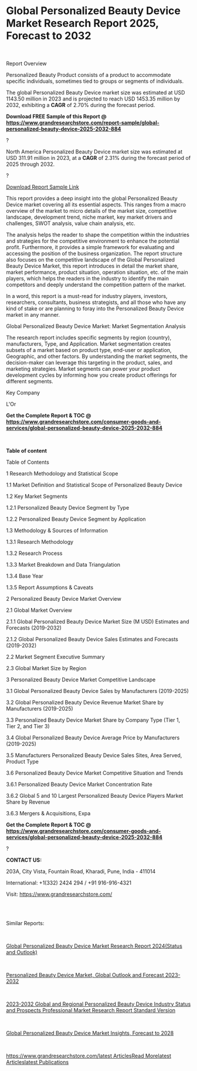 <h1>Global Personalized Beauty Device Market Research Report 2025, Forecast to 2032</h1><br/><p>Report Overview</p>
 
 
 
 <p>Personalized Beauty Product consists of a product to accommodate specific individuals, sometimes tied to groups or segments of individuals.</p>
 
 
 
 <p>The global Personalized Beauty Device market size was estimated at USD 1143.50 million in 2023 and is projected to reach USD 1453.35 million by 2032, exhibiting a <strong>CAGR</strong> of 2.70% during the forecast period.</p>
 
 
 
 <div><b>Download FREE Sample of this Report @ <a href="https://www.grandresearchstore.com/report-sample/global-personalized-beauty-device-2025-2032-884">https://www.grandresearchstore.com/report-sample/global-personalized-beauty-device-2025-2032-884</a></b></div>
 
 
 
 <p>? </p>
 
 
 
 <p>North America Personalized Beauty Device market size was estimated at USD 311.91 million in 2023, at a <strong>CAGR</strong> of 2.31% during the forecast period of 2025 through 2032.</p>
 
 
 
 <p>? </p>
 
 
 
 <p><a href="https://www.grandresearchstore.com/mr-admin/report-sample/global-personalized-beauty-device-2025-2032-884">Download Report Sample Link</a></p>
 
 
 
 <p>This report provides a deep insight into the global Personalized Beauty Device market covering all its essential aspects. This ranges from a macro overview of the market to micro details of the market size, competitive landscape, development trend, niche market, key market drivers and challenges, SWOT analysis, value chain analysis, etc.</p>
 
 
 
 <p>The analysis helps the reader to shape the competition within the industries and strategies for the competitive environment to enhance the potential profit. Furthermore, it provides a simple framework for evaluating and accessing the position of the business organization. The report structure also focuses on the competitive landscape of the Global Personalized Beauty Device Market, this report introduces in detail the market share, market performance, product situation, operation situation, etc. of the main players, which helps the readers in the industry to identify the main competitors and deeply understand the competition pattern of the market.</p>
 
 
 
 <p>In a word, this report is a must-read for industry players, investors, researchers, consultants, business strategists, and all those who have any kind of stake or are planning to foray into the Personalized Beauty Device market in any manner.</p>
 
 
 
 <p>Global Personalized Beauty Device Market: Market Segmentation Analysis</p>
 
 
 
 <p>The research report includes specific segments by region (country), manufacturers, Type, and Application. Market segmentation creates subsets of a market based on product type, end-user or application, Geographic, and other factors. By understanding the market segments, the decision-maker can leverage this targeting in the product, sales, and marketing strategies. Market segments can power your product development cycles by informing how you create product offerings for different segments.</p>
 
 
 
 <p>Key Company</p>
 
 
 
 <p>L&#39;Or</p>
 
 
 
 <div><b>Get the Complete Report & TOC @ <a href="https://www.grandresearchstore.com/consumer-goods-and-services/global-personalized-beauty-device-2025-2032-884">https://www.grandresearchstore.com/consumer-goods-and-services/global-personalized-beauty-device-2025-2032-884</a></b></div>
 
 
 
 <p><br />
 
 <b>Table of content</b></p>
 
 
 
 <p>Table of Contents<br />
 
 1 Research Methodology and Statistical Scope<br />
 
 1.1 Market Definition and Statistical Scope of Personalized Beauty Device<br />
 
 1.2 Key Market Segments<br />
 
 1.2.1 Personalized Beauty Device Segment by Type<br />
 
 1.2.2 Personalized Beauty Device Segment by Application<br />
 
 1.3 Methodology & Sources of Information<br />
 
 1.3.1 Research Methodology<br />
 
 1.3.2 Research Process<br />
 
 1.3.3 Market Breakdown and Data Triangulation<br />
 
 1.3.4 Base Year<br />
 
 1.3.5 Report Assumptions & Caveats<br />
 
 2 Personalized Beauty Device Market Overview<br />
 
 2.1 Global Market Overview<br />
 
 2.1.1 Global Personalized Beauty Device Market Size (M USD) Estimates and Forecasts (2019-2032)<br />
 
 2.1.2 Global Personalized Beauty Device Sales Estimates and Forecasts (2019-2032)<br />
 
 2.2 Market Segment Executive Summary<br />
 
 2.3 Global Market Size by Region<br />
 
 3 Personalized Beauty Device Market Competitive Landscape<br />
 
 3.1 Global Personalized Beauty Device Sales by Manufacturers (2019-2025)<br />
 
 3.2 Global Personalized Beauty Device Revenue Market Share by Manufacturers (2019-2025)<br />
 
 3.3 Personalized Beauty Device Market Share by Company Type (Tier 1, Tier 2, and Tier 3)<br />
 
 3.4 Global Personalized Beauty Device Average Price by Manufacturers (2019-2025)<br />
 
 3.5 Manufacturers Personalized Beauty Device Sales Sites, Area Served, Product Type<br />
 
 3.6 Personalized Beauty Device Market Competitive Situation and Trends<br />
 
 3.6.1 Personalized Beauty Device Market Concentration Rate<br />
 
 3.6.2 Global 5 and 10 Largest Personalized Beauty Device Players Market Share by Revenue<br />
 
 3.6.3 Mergers & Acquisitions, Expa</p>
 
 
 
 <div><b>Get the Complete Report & TOC @ <a href="https://www.grandresearchstore.com/consumer-goods-and-services/global-personalized-beauty-device-2025-2032-884">https://www.grandresearchstore.com/consumer-goods-and-services/global-personalized-beauty-device-2025-2032-884</a></b></div>
 
 
 
 <p>? </p>
 
 
 
 <p><b>CONTACT US:</b><br />
 
 203A, City Vista, Fountain Road, Kharadi, Pune, India - 411014<br />
 
 International: +1(332) 2424 294 / +91 916-916-4321<br />
 
 Visit: <a href="https://www.grandresearchstore.com/">https://www.grandresearchstore.com/</a><br />
 
 <br />
 
 <br />
 
 Similar Reports:<br />
 
 <br />
 
 <a href="https://www.grandresearchstore.com/consumer-goods-and-services/global-personalized-beauty-device-2024-219">Global Personalized Beauty Device Market Research Report 2024(Status and Outlook)</a><br />
 
 <br />
 
 <a href="https://www.grandresearchstore.com/consumer-goods-and-services/global-personalized-beauty-device-forecast-2023-2032-705">Personalized Beauty Device Market, Global Outlook and Forecast 2023-2032</a><br />
 
 <br />
 
 <a href="https://www.grandresearchstore.com/machines/global-regional-personalized-beauty-device-2023-2032-153">2023-2032 Global and Regional Personalized Beauty Device Industry Status and Prospects Professional Market Research Report Standard Version</a><br />
 
 <br />
 
 <a href="https://www.grandresearchstore.com/consumer-goods-and-services/global-personalized-beauty-device-2028-103">Global Personalized Beauty Device Market Insights, Forecast to 2028</a><br />
 
 <br />
 
 <a href="https://gyeongbokgung.com">https://www.grandresearchstore.com/</a><a href="https://hallyeomaritime.com">latest Articles</a><a href="https://jingwansa.com">Read More</a><a href="https://nguoiviet.jp/">latest Articles</a><a href="https://www.intelmarketresearch.com/">latest Publications</a></p>